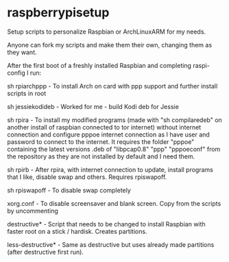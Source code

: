 # raspberrypisetup
Setup scripts to personalize Raspbian or ArchLinuxARM for my needs.

Anyone can fork my scripts and make them their own, changing them as they want.

After the first boot of a freshly installed Raspbian and completing raspi-config I run:

sh rpiarchppp      - To install Arch on card with ppp support and further install scripts in root

sh jessiekodideb   - Worked for me - build Kodi deb for Jessie

sh rpira           - To install my modified programs (made with "sh compilaredeb" on another install
                     of raspbian connected to tor internet) without internet connection and configure
                     pppoe internet connection as I have user and password to connect to the internet. It requires the
                     folder "pppoe" containing the latest versions .deb of "libpcap0.8" "ppp" "pppoeconf" from the
                     repository as they are not installed by default and I need them.
                   
sh rpirb           - After rpira, with internet connection to update, install programs that I like, disable swap
                     and others. Requires rpiswapoff.
                   
sh rpiswapoff      - To disable swap completely

xorg.conf          - To disable screensaver and blank screen. Copy from the scripts by uncommenting
                   
destructive*       - Script that needs to be changed to install Raspbian with faster root on a stick / hardisk.
                     Creates partitions.
                  
less-destructive*  - Same as destructive but uses already made partitions (after destructive first run).
